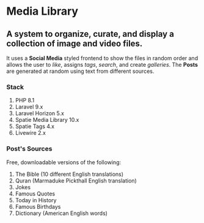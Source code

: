 # Media Library

## A system to organize, curate, and display a collection of image and video files.

It uses a **Social Media** styled frontend to show the files in random order and allows the user to *like*, assigns *tags*, *search*, and create *galleries*. The **Posts** are generated at random using text from different sources.


### Stack
1. PHP 8.1
2. Laravel 9.x
3. Laravel Horizon 5.x
4. Spatie Media Library 10.x
5. Spatie Tags 4.x
6. Livewire 2.x

### Post's Sources
Free, downloadable versions of the following:

1. The Bible (10 different English translations)
2. Quran (Marmaduke Pickthall English translation)
3. Jokes
4. Famous Quotes
5. Today in History
6. Famous Birthdays
7. Dictionary (American English words)
